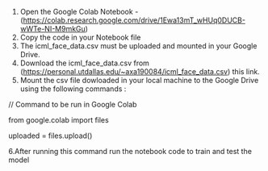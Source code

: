 1. Open the Google Colab Notebook - (https://colab.research.google.com/drive/1Ewa13mT_wHUq0DUCB-wWTe-NI-M9mkGu)
2. Copy the code in your Notebook file
3. The icml_face_data.csv must be uploaded and mounted in your Google Drive.
4. Download the icml_face_data.csv from (https://personal.utdallas.edu/~axa190084/icml_face_data.csv) this link.
5. Mount the csv file dowloaded in your local machine to the Google Drive using the following commands :
  
  // Command to be run in Google Colab
  
  from google.colab import files
  
  uploaded = files.upload()

6.After running this command run the notebook code to train and test the model

